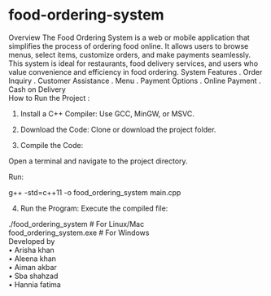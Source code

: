 # food-ordering-system
Overview
The Food Ordering System is a web or mobile application that simplifies the process of ordering food online. It allows users to browse menus, select items, customize orders, and make payments seamlessly. This system is ideal for restaurants, food delivery services, and users who value convenience and efficiency in food ordering.
System Features
 . Order Inquiry
. Customer Assistance
  . Menu
  . Payment Options
  . Online Payment
  . Cash on Delivery    
  How to Run the Project :

1. Install a C++ Compiler: Use GCC, MinGW, or MSVC.


2. Download the Code: Clone or download the project folder.


3. Compile the Code:

Open a terminal and navigate to the project directory.

Run:

g++ -std=c++11 -o food_ordering_system main.cpp



4. Run the Program:
Execute the compiled file:

./food_ordering_system  # For Linux/Mac  
food_ordering_system.exe  # For Windows          
Developed by  
•  Arisha khan                   
•  Aleena khan                      
• Aiman akbar                    
• Sba shahzad                     
• Hannia fatima

